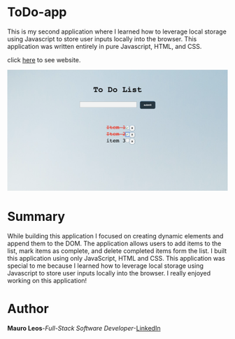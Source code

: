 # ToDo-app
This is my second application where I learned how to leverage local storage using Javascript to store user inputs locally into the browser. This application was written entirely in pure Javascript, HTML, and CSS.

click <a href="https://mauroleos.github.io/ToDo-app/">here</a> to see website.

<img src="image/todo-list.jpg.png" alt="image">

# Summary
While building this application I focused on creating dynamic elements and append them to the DOM. The application allows users to add items to the list, mark items as complete, and delete completed items form the list. I built this application using only JavaScript, HTML and CSS. This application was special to me because I learned how to leverage local storage using Javascript to store user inputs locally into the browser. I really enjoyed working on this application!

# Author
<strong>Mauro Leos</strong>-<i>Full-Stack Software Developer</i>-<a href="https://www.linkedin.com/in/mauro-leos-b4103a11b/">LinkedIn</a>
